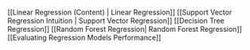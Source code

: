[[Linear Regression (Content) | Linear Regression]]
[[Support Vector Regression Intuition | Support Vector Regression]]
[[Decision Tree Regression]]
[[Random Forest Regression| Random Forest Regression]]
[[Evaluating Regression Models Performance]]
